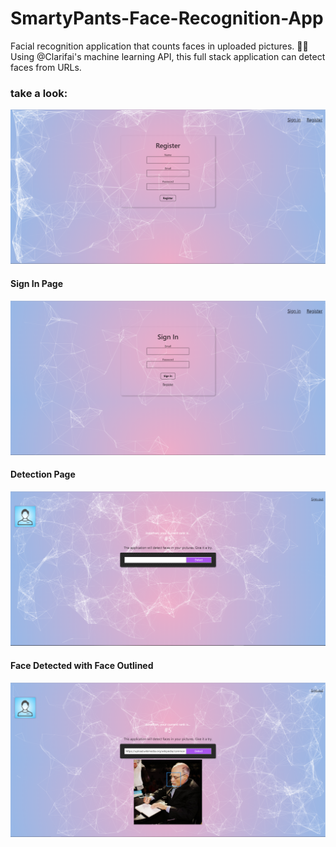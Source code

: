 # SmartyPants-Face-Recognition-App
Facial recognition application that counts faces in uploaded pictures. 👨‍💻
<br>Using @Clarifai's machine learning API, this full stack application can detect faces from URLs.


### take a look:
![smartyPantsRegister.PNG](./smartypants-pics/smartyPantsRegister.PNG)

#### Sign In Page
![smartyPantsSignIn.PNG](./smartypants-pics/smartyPantsSignIn.PNG)

#### Detection Page
![smartyPantsDetectPage.PNG](./smartypants-pics/smartyPantsDetectPage.PNG)


#### Face Detected with Face Outlined
![smartyPantsFaceDetected.PNG](./smartypants-pics/smartyPantsFaceDetected.PNG)
